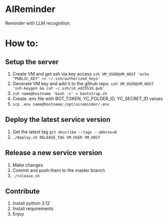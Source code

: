 # AIReminder
Reminder with LLM recognition.

# How to:
## Setup the server
1. Create VM and get ssh via key access `ssh VM_USER@VM_HOST 'echo "PUBLIC_KEY" >> ~/.ssh/authorized_keys'`
2. Generate VM key and add it to the github repo. `ssh VM_USER@VM_HOST 'ssh-keygen && cat ~/.ssh/id_ed25519.pub'`
3. `ssh name@hostname 'bash -s' < bootstrap.sh`
3. Create .env file with BOT_TOKEN, YC_FOLDER_ID, YC_SECRET_ID values
5. `scp .env name@hostname:/opt/aireminder/.env`
## Deploy the latest service version
1. Get the latest tag `git describe --tags --abbrev=0`
2. `./deploy.sh RELEASE_TAG VM_USER VM_HOST`
## Release a new service version
1. Make changes
2. Commit and push them to the master branch
3. `./release.sh`
## Contribute
1. Install python 3.12
2. Install requirements
3. Enjoy